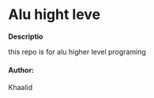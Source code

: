 <h1>Alu hight leve</h1>
<b>Descriptio</b>
<p>this repo is for alu higher level programing <p>
<h4>Author:</h4>
<p>Khaalid</p>
